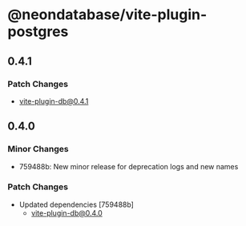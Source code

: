 # @neondatabase/vite-plugin-postgres

## 0.4.1

### Patch Changes

- vite-plugin-db@0.4.1

## 0.4.0

### Minor Changes

- 759488b: New minor release for deprecation logs and new names

### Patch Changes

- Updated dependencies [759488b]
  - vite-plugin-db@0.4.0
